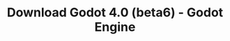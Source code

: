 ---
# Generated by /tools/generators/src/download_archive_generator !!! do not edit by hand !!!
title: 'Download Godot 4.0 (beta6) - Godot Engine'
type: 'download/archive'
name: '4.0'
flavor: 'beta6'
release_date: '2022-11-23T03:00:00-00:00'
release_notes: 'article/dev-snapshot-godot-4-0-beta-6/'
primaryPlatforms:
  - 'android.apk'
  - 'linux.64'
  - 'macos.universal'
  - 'windows.64'
  - 'web'
  - 'templates'
links:
  android.apk:
    name: 'android.apk'
    title: 'Android'
    caption: 'Universal APK (ARM64 + ARMv7 + x86_64 + x86)'
    tags:
      - 'APK download'
      - 'ARM64/v7'
      - 'x86 (64 & 32 bit)'
    hosts:
      github_builds:
        regular: 'https://github.com/godotengine/godot-builds/releases/download/4.0-beta6/Godot_v4.0-beta6_android_editor.apk'
        mono: '#'
      github:
        regular: 'https://github.com/godotengine/godot/releases/download/4.0-beta6/Godot_v4.0-beta6_android_editor.apk'
        mono: '#'
  linux.64:
    name: 'linux.64'
    title: 'Linux'
    caption: 'Standard (x86_64)'
    tags:
      - '64 bit'
    hosts:
      github_builds:
        regular: 'https://github.com/godotengine/godot-builds/releases/download/4.0-beta6/Godot_v4.0-beta6_linux.x86_64.zip'
        mono: 'https://github.com/godotengine/godot-builds/releases/download/4.0-beta6/Godot_v4.0-beta6_mono_linux_x86_64.zip'
      github:
        regular: 'https://github.com/godotengine/godot/releases/download/4.0-beta6/Godot_v4.0-beta6_linux.x86_64.zip'
        mono: 'https://github.com/godotengine/godot/releases/download/4.0-beta6/Godot_v4.0-beta6_mono_linux_x86_64.zip'
  macos.universal:
    name: 'macos.universal'
    title: 'macOS'
    caption: 'Universal (x86_64 + Apple Silicon)'
    tags:
      - 'Intel/Apple Silicon'
      - '64 bit'
    hosts:
      github_builds:
        regular: 'https://github.com/godotengine/godot-builds/releases/download/4.0-beta6/Godot_v4.0-beta6_macos.universal.zip'
        mono: 'https://github.com/godotengine/godot-builds/releases/download/4.0-beta6/Godot_v4.0-beta6_mono_macos.universal.zip'
      github:
        regular: 'https://github.com/godotengine/godot/releases/download/4.0-beta6/Godot_v4.0-beta6_macos.universal.zip'
        mono: 'https://github.com/godotengine/godot/releases/download/4.0-beta6/Godot_v4.0-beta6_mono_macos.universal.zip'
  windows.64:
    name: 'windows.64'
    title: 'Windows'
    caption: 'Standard (x86_64)'
    tags:
      - '64 bit'
    hosts:
      github_builds:
        regular: 'https://github.com/godotengine/godot-builds/releases/download/4.0-beta6/Godot_v4.0-beta6_win64.exe.zip'
        mono: 'https://github.com/godotengine/godot-builds/releases/download/4.0-beta6/Godot_v4.0-beta6_mono_win64.zip'
      github:
        regular: 'https://github.com/godotengine/godot/releases/download/4.0-beta6/Godot_v4.0-beta6_win64.exe.zip'
        mono: 'https://github.com/godotengine/godot/releases/download/4.0-beta6/Godot_v4.0-beta6_mono_win64.zip'
  web:
    name: 'web'
    title: 'Web editor'
    caption: ''
    tags:
      - 'Self-hosted'
      - 'Cross-platform'
    hosts:
      github_builds:
        regular: 'https://github.com/godotengine/godot-builds/releases/download/4.0-beta6/Godot_v4.0-beta6_web_editor.zip'
        mono: '#'
      github:
        regular: 'https://github.com/godotengine/godot/releases/download/4.0-beta6/Godot_v4.0-beta6_web_editor.zip'
        mono: '#'
  linux.arm64:
    name: 'linux.arm64'
    title: 'Linux'
    caption: 'Standard (ARM64)'
    tags:
      - 'ARM64'
      - '64 bit'
    hosts:
      github_builds:
        regular: 'https://github.com/godotengine/godot-builds/releases/download/4.0-beta6/Godot_v4.0-beta6_linux.arm64.zip'
        mono: 'https://github.com/godotengine/godot-builds/releases/download/4.0-beta6/Godot_v4.0-beta6_mono_linux_arm64.zip'
      github:
        regular: 'https://github.com/godotengine/godot/releases/download/4.0-beta6/Godot_v4.0-beta6_linux.arm64.zip'
        mono: 'https://github.com/godotengine/godot/releases/download/4.0-beta6/Godot_v4.0-beta6_mono_linux_arm64.zip'
  linux.32:
    name: 'linux.32'
    title: 'Linux'
    caption: 'Standard (x86)'
    tags:
      - '32 bit'
    hosts:
      github_builds:
        regular: 'https://github.com/godotengine/godot-builds/releases/download/4.0-beta6/Godot_v4.0-beta6_linux.x86_32.zip'
        mono: 'https://github.com/godotengine/godot-builds/releases/download/4.0-beta6/Godot_v4.0-beta6_mono_linux_x86_32.zip'
      github:
        regular: 'https://github.com/godotengine/godot/releases/download/4.0-beta6/Godot_v4.0-beta6_linux.x86_32.zip'
        mono: 'https://github.com/godotengine/godot/releases/download/4.0-beta6/Godot_v4.0-beta6_mono_linux_x86_32.zip'
  linux.arm32:
    name: 'linux.arm32'
    title: 'Linux'
    caption: 'Standard (ARM32)'
    tags:
      - 'ARM32'
      - '32 bit'
    hosts:
      github_builds:
        regular: 'https://github.com/godotengine/godot-builds/releases/download/4.0-beta6/Godot_v4.0-beta6_linux.arm32.zip'
        mono: 'https://github.com/godotengine/godot-builds/releases/download/4.0-beta6/Godot_v4.0-beta6_mono_linux_arm32.zip'
      github:
        regular: 'https://github.com/godotengine/godot/releases/download/4.0-beta6/Godot_v4.0-beta6_linux.arm32.zip'
        mono: 'https://github.com/godotengine/godot/releases/download/4.0-beta6/Godot_v4.0-beta6_mono_linux_arm32.zip'
  windows.32:
    name: 'windows.32'
    title: 'Windows'
    caption: 'Standard (x86)'
    tags:
      - '32 bit'
    hosts:
      github_builds:
        regular: 'https://github.com/godotengine/godot-builds/releases/download/4.0-beta6/Godot_v4.0-beta6_win32.exe.zip'
        mono: 'https://github.com/godotengine/godot-builds/releases/download/4.0-beta6/Godot_v4.0-beta6_mono_win32.zip'
      github:
        regular: 'https://github.com/godotengine/godot/releases/download/4.0-beta6/Godot_v4.0-beta6_win32.exe.zip'
        mono: 'https://github.com/godotengine/godot/releases/download/4.0-beta6/Godot_v4.0-beta6_mono_win32.zip'
  aar_library:
    name: 'aar_library'
    title: 'AAR library'
    caption: ''
    tags:
      - 'Android plugins'
      - 'Java'
      - 'Kotlin'
    hosts:
      github_builds:
        regular: 'https://github.com/godotengine/godot-builds/releases/download/4.0-beta6/godot-lib.4.0.beta6.template_release.aar'
        mono: '#'
      github:
        regular: 'https://github.com/godotengine/godot/releases/download/4.0-beta6/godot-lib.4.0.beta6.template_release.aar'
        mono: '#'
  templates:
    name: 'templates'
    title: 'Export templates'
    caption: ''
    tags:
      - 'Used to export your games to all supported platforms'
    hosts:
      github_builds:
        regular: 'https://github.com/godotengine/godot-builds/releases/download/4.0-beta6/Godot_v4.0-beta6_export_templates.tpz'
        mono: 'https://github.com/godotengine/godot-builds/releases/download/4.0-beta6/Godot_v4.0-beta6_mono_export_templates.tpz'
      github:
        regular: 'https://github.com/godotengine/godot/releases/download/4.0-beta6/Godot_v4.0-beta6_export_templates.tpz'
        mono: 'https://github.com/godotengine/godot/releases/download/4.0-beta6/Godot_v4.0-beta6_mono_export_templates.tpz'
---